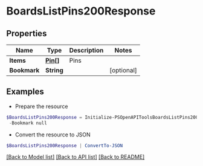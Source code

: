 # BoardsListPins200Response
## Properties

Name | Type | Description | Notes
------------ | ------------- | ------------- | -------------
**Items** | [**Pin[]**](Pin.md) | Pins | 
**Bookmark** | **String** |  | [optional] 

## Examples

- Prepare the resource
```powershell
$BoardsListPins200Response = Initialize-PSOpenAPIToolsBoardsListPins200Response  -Items null `
 -Bookmark null
```

- Convert the resource to JSON
```powershell
$BoardsListPins200Response | ConvertTo-JSON
```

[[Back to Model list]](../README.md#documentation-for-models) [[Back to API list]](../README.md#documentation-for-api-endpoints) [[Back to README]](../README.md)

